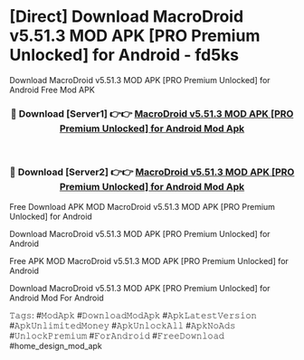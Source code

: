 # [Direct] Download MacroDroid v5.51.3 MOD APK [PRO Premium Unlocked] for Android - fd5ks
Download MacroDroid v5.51.3 MOD APK [PRO Premium Unlocked] for Android Free Mod APK

<div align="center">
<h3>🔴 Download [Server1] 👉👉 <a href="https://apk-comot.site?title=MacroDroid_v5.51.3_MOD_APK_[PRO_Premium_Unlocked]_for_Android">MacroDroid v5.51.3 MOD APK [PRO Premium Unlocked] for Android Mod Apk</a></h3><br>

<h3>🔴 Download [Server2] 👉👉 <a href="https://apk-comot.site?title=MacroDroid_v5.51.3_MOD_APK_[PRO_Premium_Unlocked]_for_Android">MacroDroid v5.51.3 MOD APK [PRO Premium Unlocked] for Android Mod Apk</a></h3>
</div>


Free Download APK MOD MacroDroid v5.51.3 MOD APK [PRO Premium Unlocked] for Android

Download MacroDroid v5.51.3 MOD APK [PRO Premium Unlocked] for Android 

Free APK MOD MacroDroid v5.51.3 MOD APK [PRO Premium Unlocked] for Android 

Download MacroDroid v5.51.3 MOD APK [PRO Premium Unlocked] for Android Mod For Android

𝚃𝚊𝚐𝚜: #𝙼𝚘𝚍𝙰𝚙𝚔 #𝙳𝚘𝚠𝚗𝚕𝚘𝚊𝚍𝙼𝚘𝚍𝙰𝚙𝚔 #𝙰𝚙𝚔𝙻𝚊𝚝𝚎𝚜𝚝𝚅𝚎𝚛𝚜𝚒𝚘𝚗 #𝙰𝚙𝚔𝚄𝚗𝚕𝚒𝚖𝚒𝚝𝚎𝚍𝙼𝚘𝚗𝚎𝚢 #𝙰𝚙𝚔𝚄𝚗𝚕𝚘𝚌𝚔𝙰𝚕𝚕 #𝙰𝚙𝚔𝙽𝚘𝙰𝚍𝚜 #𝚄𝚗𝚕𝚘𝚌𝚔𝙿𝚛𝚎𝚖𝚒𝚞𝚖 #𝙵𝚘𝚛𝙰𝚗𝚍𝚛𝚘𝚒𝚍 #𝙵𝚛𝚎𝚎𝙳𝚘𝚠𝚗𝚕𝚘𝚊𝚍 #home_design_mod_apk